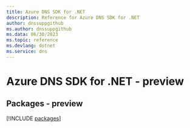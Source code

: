 ```yaml
---
title: Azure DNS SDK for .NET
description: Reference for Azure DNS SDK for .NET
author: dnssuppgithub
ms.author: dnssuppgithub
ms.data: 06/30/2023
ms.topic: reference
ms.devlang: dotnet
ms.service: dns
---
```

# Azure DNS SDK for .NET - preview
## Packages - preview
[!INCLUDE [packages](dns-index.md)]